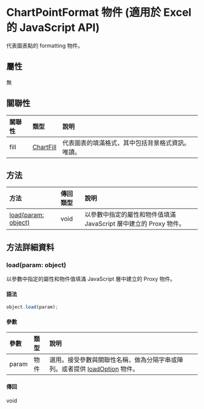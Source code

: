 ﻿# ChartPointFormat 物件 (適用於 Excel 的 JavaScript API)

代表圖表點的 formatting 物件。

## 屬性

無

## 關聯性
| 關聯性 | 類型	   |說明|
|:---------------|:--------|:----------|
|fill|[ChartFill](chartfill.md)|代表圖表的填滿格式，其中包括背景格式資訊。唯讀。|

## 方法

| 方法           | 傳回類型    |說明|
|:---------------|:--------|:----------|
|[load(param: object)](#loadparam-object)|void|以參數中指定的屬性和物件值填滿 JavaScript 層中建立的 Proxy 物件。|

## 方法詳細資料


### load(param: object)
以參數中指定的屬性和物件值填滿 JavaScript 層中建立的 Proxy 物件。

#### 語法
```js
object.load(param);
```

#### 參數
| 參數	    | 類型	   |說明|
|:---------------|:--------|:----------|
|param|物件|選用。接受參數與關聯性名稱，做為分隔字串或陣列。或者提供 [loadOption](loadoption.md) 物件。|

#### 傳回
void
